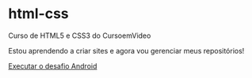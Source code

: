 # html-css
 Curso de HTML5 e CSS3 do CursoemVideo

Estou aprendendo a criar sites e agora vou gerenciar meus repositórios! 

<a href= "https://marcosbartu.github.io/html-css/desafios/d010/android.html"> Executar o desafio Android </a>